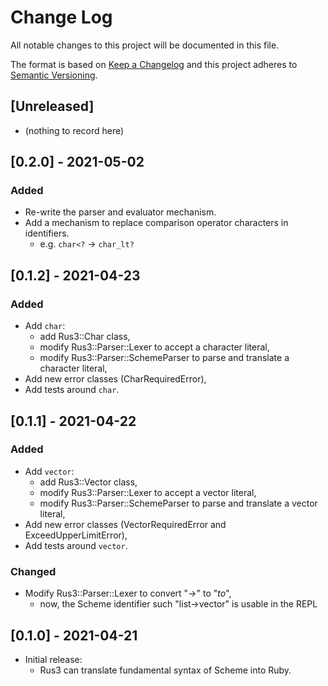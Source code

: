 # Change Log
All notable changes to this project will be documented in this file.

The format is based on [Keep a Changelog](https://keepachangelog.com/)
and this project adheres to [Semantic Versioning](https://semver.org/).

## [Unreleased]
- (nothing to record here)

## [0.2.0] - 2021-05-02
### Added
- Re-write the parser and evaluator mechanism.
- Add a mechanism to replace comparison operator characters in
  identifiers.
  - e.g. `char<?` -> `char_lt?`

## [0.1.2] - 2021-04-23
### Added
- Add `char`:
  - add Rus3::Char class,
  - modify Rus3::Parser::Lexer to accept a character literal,
  - modify Rus3::Parser::SchemeParser to parse and translate a
    character literal,
- Add new error classes (CharRequiredError),
- Add tests around `char`.

## [0.1.1] - 2021-04-22
### Added
- Add `vector`:
  - add Rus3::Vector class,
  - modify Rus3::Parser::Lexer to accept a vector literal,
  - modify Rus3::Parser::SchemeParser to parse and translate a vector
    literal,
- Add new error classes (VectorRequiredError and ExceedUpperLimitError),
- Add tests around `vector`.

### Changed
- Modify Rus3::Parser::Lexer to convert "->" to "_to_",
  - now, the Scheme identifier such "list->vector" is usable in the
    REPL

## [0.1.0] - 2021-04-21
- Initial release:
  - Rus3 can translate fundamental syntax of Scheme into Ruby.

